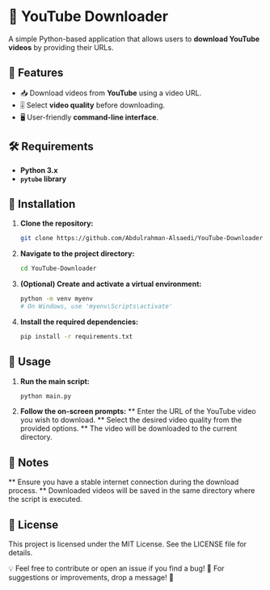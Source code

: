 # 🎥 YouTube Downloader

A simple Python-based application that allows users to **download YouTube videos** by providing their URLs.

## 🚀 Features
- 📥 Download videos from **YouTube** using a video URL.
- 🎚️ Select **video quality** before downloading.
- 🖥️ User-friendly **command-line interface**.

## 🛠️ Requirements
- **Python 3.x**
- **`pytube` library**

## 🔧 Installation

1. **Clone the repository:**
   ```bash
   git clone https://github.com/Abdulrahman-Alsaedi/YouTube-Downloader.git

2. **Navigate to the project directory:**
   ```bash
   cd YouTube-Downloader
   
3. **(Optional) Create and activate a virtual environment:**
   ```bash
   python -m venv myenv
   # On Windows, use 'myenv\Scripts\activate'
   
4. **Install the required dependencies:**
   ```bash
   pip install -r requirements.txt

## 🎯 Usage

1. **Run the main script:**
   ```bash
   python main.py
   
2. **Follow the on-screen prompts:**
   ** Enter the URL of the YouTube video you wish to download.
   ** Select the desired video quality from the provided options.
   ** The video will be downloaded to the current directory.

## 📌 Notes
** Ensure you have a stable internet connection during the download process.
** Downloaded videos will be saved in the same directory where the script is executed.

## 📜 License
This project is licensed under the MIT License. See the LICENSE file for details.

💡 Feel free to contribute or open an issue if you find a bug!
📩 For suggestions or improvements, drop a message! 🚀
